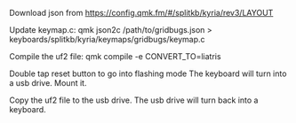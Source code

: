 Download json from https://config.qmk.fm/#/splitkb/kyria/rev3/LAYOUT

Update keymap.c:
qmk json2c /path/to/gridbugs.json > keyboards/splitkb/kyria/keymaps/gridbugs/keymap.c

Compile the uf2 file:
qmk compile -e CONVERT_TO=liatris

Double tap reset button to go into flashing mode
The keyboard will turn into a usb drive. Mount it.

Copy the uf2 file to the usb drive.
The usb drive will turn back into a keyboard.
